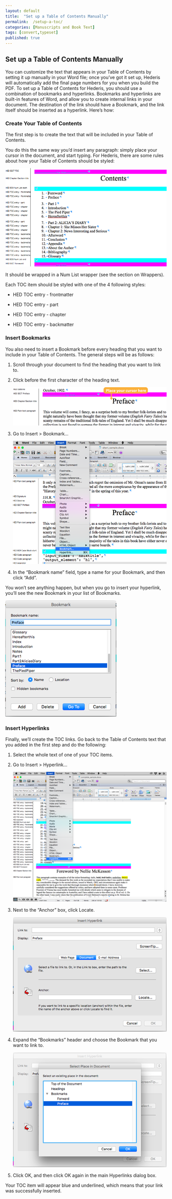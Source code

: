 ```yaml
---
layout: default
title:  "Set up a Table of Contents Manually"
permalink:  /setup-a-toc/
categories: [Manuscripts and Book Text]
tags: [convert,typeset]
published: true
---
```


<section data-type="chapter" class="hsecchapter" data-hederis-type="hsecchapter" id="setup-a-toc" data-pi-attrs="id: setup-a-toc; data-tags: convert,typeset;" role="doc-chapter" data-tags="convert,typeset" data-author-name=" " data-book-title=" " title="Set up a Table of Contents Manually"><h1 data-hederis-type="hblkchaptitle" class="hblkchaptitle" id="pfsnjL4ef">Set up a Table of Contents Manually</h1><p class="hblkp" data-hederis-type="hblkp" id="pz11ji1ud">You can customize the text that appears in your Table of Contents by setting it up manually in your Word file; once you&#8217;ve got it set up, Hederis will automatically add the final page numbers for you when you build the PDF. To set up a Table of Contents for Hederis, you should use a combination of bookmarks and hyperlinks. Bookmarks and hyperlinks are built-in features of Word, and allow you to create internal links in your document. The destination of the link should have a Bookmark, and the link itself should be inserted as a hyperlink. Here&#8217;s how:</p><section class="hwprsubsection" data-hederis-type="hwprsubsection" id="peLVoYKOk" data-type="subsection" title="Create Your Table of Contents"><h1 data-hederis-type="hblktitle" class="hblktitle" id="pNTuGkuNw">Create Your Table of Contents</h1><p class="hblkp" data-hederis-type="hblkp" id="pRVK5C80j">The first step is to create the text that will be included in your Table of Contents.</p><p class="hblkp" data-hederis-type="hblkp" id="pvTnEbDLg">You do this the same way you&#8217;d insert any paragraph: simply place your cursor in the document, and start typing. For Hederis, there are some rules about how your Table of Contents should be styled:</p><img data-hederis-type="hblkimg" class="hblkimg" id="pHW8NI8m3" src="/images/toc0_1.png" data-img-src="toc0_1.png"/><p class="hblkp" data-hederis-type="hblkp" id="pzTLd3Csc">It should be wrapped in a Num List wrapper (see the section on Wrappers).</p><p class="hblkp" data-hederis-type="hblkp" id="prNHekrgt">Each TOC item should be styled with one of the 4 following styles:</p><ul class="hwprbulletlist" data-hederis-type="hwprbulletlist" id="pZpGxgbS2"><li class="hblkuli" data-hederis-type="hblkuli" id="liUWg3E2ei"><p class="hblkuli" data-hederis-type="hblklip" id="ptOumYzzx">HED TOC entry - frontmatter</p></li><li class="hblkuli" data-hederis-type="hblkuli" id="liq596K1u1"><p class="hblkuli" data-hederis-type="hblklip" id="p0IDiaeZw">HED TOC entry - part</p></li><li class="hblkuli" data-hederis-type="hblkuli" id="ligFl7LT7s"><p class="hblkuli" data-hederis-type="hblklip" id="pQAtTHnkZ">HED TOC entry - chapter</p></li><li class="hblkuli" data-hederis-type="hblkuli" id="lipEO5j3jI"><p class="hblkuli" data-hederis-type="hblklip" id="pY6PiJ6Rz">HED TOC entry - backmatter</p></li></ul></section><section class="hwprsubsection" data-hederis-type="hwprsubsection" id="pbDcBlj7D" data-type="subsection" title="Insert Bookmarks"><h1 data-hederis-type="hblktitle" class="hblktitle" id="pA53iIvlU">Insert Bookmarks</h1><p class="hblkp" data-hederis-type="hblkp" id="poShPzLLR">You also need to insert a Bookmark before every heading that you want to include in your Table of Contents. The general steps will be as follows:</p><ol class="hwprnumlist" data-hederis-type="hwprnumlist" id="p8uSN6anA"><li class="hblkoli" data-hederis-type="hblkoli" id="liREHAa8dB"><p class="hblkoli" data-hederis-type="hblklip" id="pNvQJ29k0">Scroll through your document to find the heading that you want to link to.</p></li><li class="hblkoli" data-hederis-type="hblkoli" id="liFFbGpVMq"><p class="hblkoli" data-hederis-type="hblklip" id="pUKh2z23F">Click before the first character of the heading text.</p><img data-hederis-type="hblkimg" class="hblkimg" id="pWfv3O1n2" src="/images/toc1_1.png" data-img-src="toc1_1.png"/></li><li class="hblkoli" data-hederis-type="hblkoli" id="likh5JkSN4"><p class="hblkoli" data-hederis-type="hblklip" id="pzHKpv6uT">Go to Insert &gt; Bookmark&#8230;</p><img data-hederis-type="hblkimg" class="hblkimg" id="pikAk4skS" src="/images/toc1_2.png" data-img-src="toc1_2.png"/></li><li class="hblkoli" data-hederis-type="hblkoli" id="liQLadHt3b"><p class="hblkoli" data-hederis-type="hblklip" id="pBvbLrxCP">In the &#8220;Bookmark name&#8221; field, type a name for your Bookmark, and then click &#8220;Add&#8221;.</p></li></ol><p class="hblkp" data-hederis-type="hblkp" id="pBTMRrmZB">You won&#8217;t see anything happen, but when you go to insert your hyperlink, you&#8217;ll see the new Bookmark in your list of Bookmarks.</p><img data-hederis-type="hblkimg" class="hblkimg" id="pd28m9Bst" src="/images/toc1_3.png" data-img-src="toc1_3.png"/></section><section class="hwprsubsection" data-hederis-type="hwprsubsection" id="peMAmV917" data-type="subsection" title="Insert Hyperlinks"><h1 data-hederis-type="hblktitle" class="hblktitle" id="p7fFixMUe">Insert Hyperlinks</h1><p class="hblkp" data-hederis-type="hblkp" id="p7pFZ1vZX">Finally, we&#8217;ll create the TOC links. Go back to the Table of Contents text that you added in the first step and do the following:</p><ol class="hwprnumlist" data-hederis-type="hwprnumlist" id="pATeIs0PC"><li class="hblkoli" data-hederis-type="hblkoli" id="li7QoUsUMq"><p class="hblkoli" data-hederis-type="hblklip" id="pn7QoZmZq">Select the whole text of one of your TOC items.</p></li><li class="hblkoli" data-hederis-type="hblkoli" id="liDdoN6T8R"><p class="hblkoli" data-hederis-type="hblklip" id="pbrempkKX">Go to Insert &gt; Hyperlink&#8230;</p><img data-hederis-type="hblkimg" class="hblkimg" id="pHUDYOfmr" src="/images/hyperlink1.png" data-img-src="hyperlink1.png"/></li><li class="hblkoli" data-hederis-type="hblkoli" id="liAU8W47mx"><p class="hblkoli" data-hederis-type="hblklip" id="prOXjbfJR">Next to the &#8220;Anchor&#8221; box, click Locate.</p><img data-hederis-type="hblkimg" class="hblkimg" id="pDI0S4CPC" src="/images/hyperlink2.png" data-img-src="hyperlink2.png"/></li><li class="hblkoli" data-hederis-type="hblkoli" id="liPO7mRD6c"><p class="hblkoli" data-hederis-type="hblklip" id="p4G03NISw">Expand the &#8220;Bookmarks&#8221; header and choose the Bookmark that you want to link to.</p><img data-hederis-type="hblkimg" class="hblkimg" id="pZ5lv0rng" src="/images/hyperlink4.png" data-img-src="hyperlink4.png"/></li><li class="hblkoli" data-hederis-type="hblkoli" id="liM2h2MZGU"><p class="hblkoli" data-hederis-type="hblklip" id="pl14ywr3y">Click OK, and then click OK again in the main Hyperlinks dialog box.</p></li></ol><p class="hblkp" data-hederis-type="hblkp" id="p18QPHHGW">Your TOC item will appear blue and underlined, which means that your link was successfully inserted.</p></section></section>